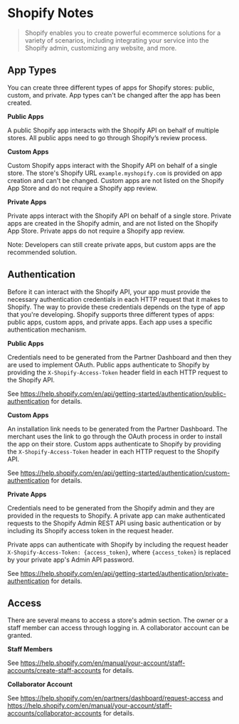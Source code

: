 # Shopify Notes

> Shopify enables you to create powerful ecommerce solutions for a variety of scenarios, including integrating your service into the Shopify admin, customizing any website, and more.


## App Types

You can create three different types of apps for Shopify stores: public, custom, and private. App types can't be changed after the app has been created.

**Public Apps**

A public Shopify app interacts with the Shopify API on behalf of multiple stores. All public apps need to go through Shopify’s review process.

**Custom Apps**

Custom Shopify apps interact with the Shopify API on behalf of a single store. The store's Shopify URL `example.myshopify.com` is provided on app creation and can't be changed. Custom apps are not listed on the Shopify App Store and do not require a Shopify app review.

**Private Apps**

Private apps interact with the Shopify API on behalf of a single store. Private apps are created in the Shopify admin, and are not listed on the Shopify App Store. Private apps do not require a Shopify app review.

Note: Developers can still create private apps, but custom apps are the recommended solution.


## Authentication

Before it can interact with the Shopify API, your app must provide the necessary authentication credentials in each HTTP request that it makes to Shopify. The way to provide these credentials depends on the type of app that you're developing. Shopify supports three different types of apps: public apps, custom apps, and private apps. Each app uses a specific authentication mechanism.

**Public Apps**

Credentials need to be generated from the Partner Dashboard and then they are used to implement OAuth. Public apps authenticate to Shopify by providing the `X-Shopify-Access-Token` header field in each HTTP request to the Shopify API.

See https://help.shopify.com/en/api/getting-started/authentication/public-authentication for details.

**Custom Apps**

An installation link needs to be generated from the Partner Dashboard. The merchant uses the link to go through the OAuth process in order to install the app on their store. Custom apps authenticate to Shopify by providing the `X-Shopify-Access-Token` header in each HTTP request to the Shopify API.

See https://help.shopify.com/en/api/getting-started/authentication/custom-authentication for details.

**Private Apps**

Credentials need to be generated from the Shopify admin and they are provided in the requests to Shopify. A private app can make authenticated requests to the Shopify Admin REST API using basic authentication or by including its Shopify access token in the request header.

Private apps can authenticate with Shopify by including the request header `X-Shopify-Access-Token: {access_token}`, where `{access_token}` is replaced by your private app's Admin API password.

See https://help.shopify.com/en/api/getting-started/authentication/private-authentication for details.


## Access

There are several means to access a store's admin section. The owner or a staff member can access through logging in. A collaborator account can be granted.

**Staff Members**

See https://help.shopify.com/en/manual/your-account/staff-accounts/create-staff-accounts for details.

**Collaborator Account**

See https://help.shopify.com/en/partners/dashboard/request-access and https://help.shopify.com/en/manual/your-account/staff-accounts/collaborator-accounts for details.
